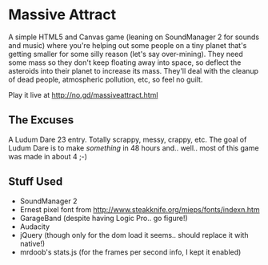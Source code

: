Massive Attract
===============

A simple HTML5 and Canvas game (leaning on SoundManager 2 for sounds and music) where you're helping out some people on a tiny planet that's getting smaller for some silly reason (let's say over-mining). They need some mass so they don't keep floating away into space, so deflect the asteroids into their planet to increase its mass. They'll deal with the cleanup of dead people, atmospheric pollution, etc, so feel no guilt.

Play it live at http://no.gd/massiveattract.html

The Excuses
-----------

A Ludum Dare 23 entry. Totally scrappy, messy, crappy, etc. The goal of Ludum Dare is to make *something* in 48 hours and.. well.. most of this game was made in about 4 ;-)

Stuff Used
----------

* SoundManager 2
* Ernest pixel font from http://www.steakknife.org/mieps/fonts/indexn.htm
* GarageBand (despite having Logic Pro.. go figure!)
* Audacity
* jQuery (though only for the dom load it seems.. should replace it with native!)
* mrdoob's stats.js (for the frames per second info, I kept it enabled)
